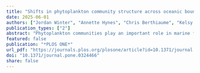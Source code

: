 ```yaml
---
title: "Shifts in phytoplankton community structure across oceanic boundaries"
date: 2025-06-01
authors: ["Jordan Winter", "Annette Hynes", "Chris Berthiaume", "Kelsy Cain", "E. Virginia Armbrust", "Francois Ribalet"]
publication_types: ["2"]
abstract: "Phytoplankton communities play an important role in marine food webs and biogeochemical cycles. The transition zones between ocean gyres and surrounding waters represent critical ecological boundaries where environmental gradients drive significant shifts in phytoplankton community structure. This study investigates how nutrient availability and temperature shape the size distribution and composition of small phytoplankton (< 5 μm) communities across the North Pacific Subtropical Gyre (NPSG) boundaries, testing several ecological hypotheses that explain phytoplankton size distribution patterns in relation to environmental variability. We used high-resolution, underway flow cytometry data collected during eight oceanographic cruises from 2016 to 2021 to assess changes in phytoplankton biomass and growth rate across the gyre boundaries. The cyanobacterium Prochlorococcus dominated within the gyre, with biomass ranging from 3.2 to 13.1 μgC L−1, and its relative contribution to total phytoplankton biomass varied among cruises (31% to 81%, average 60 ± 16%). Prochlorococcus growth rates were significantly higher within the gyre (0.43 ± 0.18 per day) than outside the gyre (0.28 ± 0.16 per day) (one-sided t-test, p < 0.001). Northward in the gyre, Prochlorococcus biomass and growth rates declined. Some variations in biomass and growth rates were observed southward and eastward, with biomass ranging from 3 to 10 μgC L−1 and growth rate ranging from 0.2 to 0.6 per day. Outside the NPSG, total phytoplankton biomass increased, with nanoeukaryotes becoming the predominant contributors (up to 71%, 9.1 ± 7.3 μgC L−1). Picoeukaryote biomass also increased outside the gyre (up to 28 ± 12% of total biomass). Nutrient concentrations increased by nearly two orders of magnitude outside the NPSG, coinciding with the shift towards larger phytoplankton. The dominance of Prochlorococcus within the gyre emphasizes its adaptation to oligotrophic conditions, while the shift towards larger size classes outside the gyre likely reflects the relatively higher nutrient availability. The relatively low abundance of Synechococcus even in nutrient-rich regions suggest that that factors beyond nutrient availability, such as grazing, may influence its distribution. These findings have implications for understanding how phytoplankton communities will respond to future changes in oceanographic conditions, such as warming and altered nutrient regimes."
featured: false
publication: "*PLOS ONE*"
url_pdf: "https://journals.plos.org/plosone/article?id=10.1371/journal.pone.0324466"
doi: "10.1371/journal.pone.0324466"
share: false
---
```


